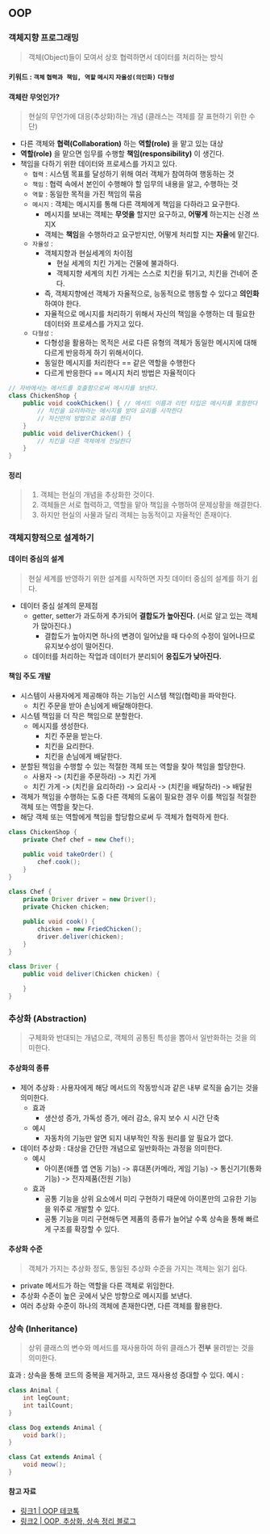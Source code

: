 ## OOP

### 객체지향 프로그래밍
> 객체(Object)들이 모여서 상호 협력하면서 데이터를 처리하는 방식
#### 키워드 : `객체` `협력과 책임, 역할` `메시지` `자율성(의인화)` `다형성`
#### 객체란 무엇인가?
> 현실의 무언가에 대응(추상화)하는 개념 (클래스는 객체를 잘 표현하기 위한 수단)

- 다른 객체와 **협력(Collaboration)** 하는 **역할(role)** 을 맡고 있는 대상
- **역할(role)** 을 맡으면 임무를 수행할 **책임(responsibility)** 이 생긴다.
- 책임을 다하기 위한 데이터와 프로세스를 가지고 있다.
    - `협력` : 시스템 목표를 달성하기 위해 여러 객체가 참여하여 행동하는 것
    - `책임` : 협력 속에서 본인이 수행해야 할 임무의 내용을 알고, 수행하는 것
    - `역할` : 동일한 목적을 가진 책임의 묶음
    - `메시지` : 객체는 메시지를 통해 다른 객체에게 책임을 다하라고 요구한다.
        - 메시지를 보내는 객체는 **무엇을** 할지만 요구하고, **어떻게** 하는지는 신경 쓰지X
        - 객체는 **책임**을 수행하라고 요구받지만, 어떻게 처리할 지는 **자율**에 맡긴다.
    - `자율성` :
        - 객체지향과 현실세계의 차이점
            - 현실 세계의 치킨 가게는 건물에 불과하다.
            - 객체지향 세계의 치킨 가게는 스스로 치킨을 튀기고, 치킨을 건네어 준다.
        - 즉, 객체지향에선 객체가 자율적으로, 능동적으로 행동할 수 있다고 **의인화** 하여야 한다.
        - 자율적으로 메시지를 처리하기 위해서 자신의 책임을 수행하는 데 필요한 데이터와 프로세스를 가지고 있다.
    - `다형성` :
        - 다형성을 활용하는 목적은 서로 다른 유형의 객체가 동일한 메시지에 대해 다르게 반응하게 하기 위해서이다.
        - 동일한 메시지를 처리한다 == 같은 역할을 수행한다
        - 다르게 반응한다 == 메시지 처리 방법은 자율적이다
```java 
// 자바에서는 메서드를 호출함으로써 메시지를 보낸다.
class ChickenShop {
    public void cookChicken() { // 메서드 이름과 리턴 타입은 메시지를 포함한다
        // 치킨을 요리하라는 메시지를 받아 요리를 시작한다
        // 자신만의 방법으로 요리를 한다
    }
    public void deliverChicken() {
        // 치킨을 다른 객체에게 전달한다
    }
}
```
#### 정리
> 1. 객체는 현실의 개념을 추상화한 것이다.
> 2. 객체들은 서로 협력하고, 역할을 맡아 책임을 수행하여 문제상황을 해결한다.
> 3. 하지만 현실의 사물과 달리 객체는 능동적이고 자율적인 존재이다.

### 객체지향적으로 설계하기
#### 데이터 중심의 설계
> 현실 세계를 반영하기 위한 설계를 시작하면 자칫 데이터 중심의 설계를 하기 쉽다.

- 데이터 중심 설계의 문제점
    - getter, setter가 과도하게 추가되어 **결합도가 높아진다.** (서로 알고 있는 객체가 많아진다.)
        - 결합도가 높아지면 하나의 변경이 일어났을 때 다수의 수정이 일어나므로 유지보수성이 떨어진다.
    - 데이터를 처리하는 작업과 데이터가 분리되어 **응집도가 낮아진다.**

#### 책임 주도 개발
- 시스템이 사용자에게 제공해야 하는 기능인 시스템 책임(협력)을 파악한다.
    - 치킨 주문을 받아 손님에게 배달해야한다.
- 시스템 책임을 더 작은 책임으로 분할한다.
    - 메시지를 생성한다.
        - 치킨 주문을 받는다.
        - 치킨을 요리한다.
        - 치킨을 손님에게 배달한다.
- 분할된 책임을 수행할 수 있는 적절한 객체 또는 역할을 찾아 책임을 할당한다.
    - 사용자 -> (치킨을 주문하라) -> 치킨 가게
    - 치킨 가게 -> (치킨을 요리하라) -> 요리사 -> (치킨을 배달하라) -> 배달원
- 객체가 책임을 수행하는 도중 다른 객체의 도움이 필요한 경우 이를 책임질 적절한 객체 또는 역할을 찾는다.
- 해당 객체 또는 역할에게 책임을 할당함으로써 두 객체가 협력하게 한다.
```java
class ChickenShop {
    private Chef chef = new Chef();
    
    public void takeOrder() {
        chef.cook();
    }
}

class Chef {
    private Driver driver = new Driver();
    private Chicken chicken;
    
    public void cook() {
        chicken = new FriedChicken();
        driver.deliver(chicken);
    }
}

class Driver {
    public void deliver(Chicken chicken) {
        
    }
}

```
### 추상화 (Abstraction)
> 구체화와 반대되는 개념으로, 객체의 공통된 특성을 뽑아서 일반화하는 것을 의미한다.

#### 추상화의 종류
- 제어 추상화 : 사용자에게 해당 메서드의 작동방식과 같은 내부 로직을 숨기는 것을 의미한다.
    - 효과
        - 생산성 증가, 가독성 증가, 에러 감소, 유지 보수 시 시간 단축
    - 예시
        - 자동차의 기능만 알면 되지 내부적인 작동 원리를 알 필요가 없다.
- 데이터 추상화 : 대상을 간단한 개념으로 일반화하는 과정을 의미한다.
    - 예시
        - 아이폰(애플 앱 연동 기능) -> 휴대폰(카메라, 게임 기능) -> 통신기기(통화 기능) -> 전자제품(전원 기능)
    - 효과
        - 공통 기능을 상위 요소에서 미리 구현하기 때문에 아이폰만의 고유한 기능을 위주로 개발할 수 있다.
        - 공통 기능을 미리 구현해두면 제품의 종류가 늘어날 수록 상속을 통해 빠르게 구조를 확장할 수 있다.

#### 추상화 수준
> 객체가 가지는 추상화 정도, 통일된 추상화 수준을 가지는 객체는 읽기 쉽다.

- private 메서드가 하는 역할을 다른 객체로 위임한다.
- 추상화 수준이 높은 곳에서 낮은 방향으로 메시지를 보낸다.
- 여러 추상화 수준이 하나의 객체에 존재한다면, 다른 객체를 활용한다.

### 상속 (Inheritance)
> 상위 클래스의 변수와 메서드를 재사용하여 하위 클래스가 **전부** 물려받는 것을 의미한다.

효과 : 상속을 통해 코드의 중복을 제거하고, 코드 재사용성 증대할 수 있다.
예시 :

```java
class Animal {
    int legCount;
    int tailCount;
}

class Dog extends Animal {
    void bark();
}

class Cat extends Animal {
    void meow();
}
```

#### 참고 자료
- [링크1 | OOP 테코톡](https://www.youtube.com/watch?v=3etKkkna-f0)
- [링크2 | OOP, 추상화, 상속 정리 블로그](https://inpa.tistory.com/entry/OOP-%EA%B0%9D%EC%B2%B4-%EC%A7%80%ED%96%A5-%ED%94%84%EB%A1%9C%EA%B7%B8%EB%9E%98%EB%B0%8D-%EA%B0%9C%EB%85%90%EA%B3%BC-%EC%B6%94%EC%83%81%ED%99%94-%EC%84%A4%EA%B3%84%EC%9D%98-%EC%9D%B4%ED%95%B4)
